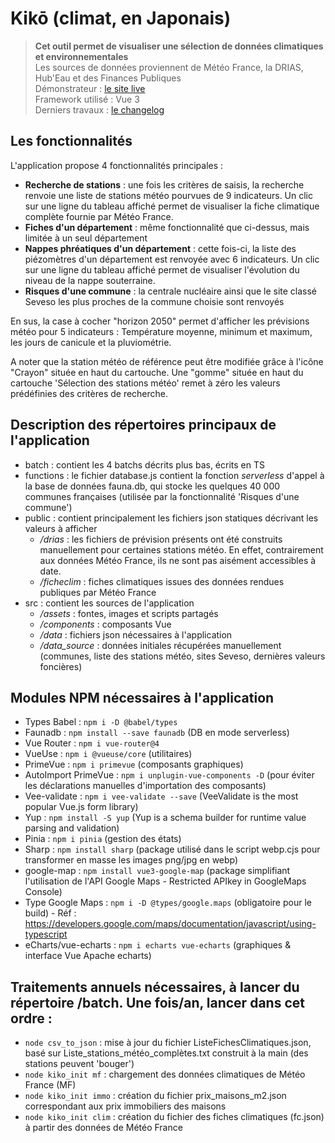 # Kikō (climat, en Japonais)

> **Cet outil permet de visualiser une sélection de données climatiques et environnementales**<br>
> Les sources de données proviennent de Météo France, la DRIAS, Hub'Eau et des Finances Publiques<br>
> Démonstrateur : [le site live](https://kiko.andretonic.fr/)<br>
> Framework utilisé : Vue 3<br>
> Derniers travaux : [le changelog](https://kiko.andretonic.fr/changelog)<br>

## Les fonctionnalités

L'application propose 4 fonctionnalités principales :
- **Recherche de stations** : une fois les critères de saisis, la recherche renvoie une liste de stations météo pourvues de 9 indicateurs. Un clic sur une ligne du tableau affiché permet de visualiser la fiche climatique complète fournie par Météo France.
- **Fiches d'un département** : même fonctionnalité que ci-dessus, mais limitée à un seul département
- **Nappes phréatiques d'un département** : cette fois-ci, la liste des piézomètres d'un département est renvoyée avec 6 indicateurs. Un clic sur une ligne du tableau affiché permet de visualiser l'évolution du niveau de la nappe souterraine.
- **Risques d'une commune** : la centrale nucléaire ainsi que le site classé Seveso les plus proches de la commune choisie sont renvoyés

En sus, la case à cocher "horizon 2050" permet d'afficher les prévisions météo pour 5 indicateurs : Température moyenne, minimum et maximum, les jours de canicule et la pluviométrie.

A noter que la station météo de référence peut être modifiée grâce à l'icône "Crayon" située en haut du cartouche. Une "gomme" située en haut du cartouche 'Sélection des stations météo' remet à zéro les valeurs prédéfinies des critères de recherche.

## Description des répertoires principaux de l'application

- batch : contient les 4 batchs décrits plus bas, écrits en TS<br>
- functions : le fichier database.js contient la fonction *serverless* d'appel à la base de données fauna.db, qui stocke les quelques 40 000 communes françaises (utilisée par la fonctionnalité 'Risques d'une commune')<br>
- public : contient principalement les fichiers json statiques décrivant les valeurs à afficher
    - */drias* : les fichiers de prévision présents ont été construits manuellement pour certaines stations météo. En effet, contrairement aux données Météo France, ils ne sont pas aisément accessibles à date.
    - */ficheclim* : fiches climatiques issues des données rendues publiques par Météo France
- src : contient les sources de l'application
    - */assets* : fontes, images et scripts partagés
    - */components* : composants Vue
    - */data* : fichiers json nécessaires à l'application
    - */data_source* : données initiales récupérées manuellement (communes, liste des stations météo, sites Seveso, dernières valeurs foncières)

## Modules NPM nécessaires à l'application

- Types Babel : ```npm i -D @babel/types```
- Faunadb : ```npm install --save faunadb``` (DB en mode serverless)
- Vue Router : ```npm i vue-router@4```
- VueUse : ```npm i @vueuse/core``` (utilitaires)
- PrimeVue : ```npm i primevue``` (composants graphiques)
- AutoImport PrimeVue : ```npm i unplugin-vue-components -D``` (pour éviter les déclarations manuelles d'importation des composants)
- Vee-validate : ```npm i vee-validate --save``` (VeeValidate is the most popular Vue.js form library)
- Yup : ```npm install -S yup``` (Yup is a schema builder for runtime value parsing and validation)
- Pinia : ```npm i pinia``` (gestion des états)
- Sharp : ```npm install sharp``` (package utilisé dans le script webp.cjs pour transformer en masse les images png/jpg en webp)
- google-map : ```npm install vue3-google-map``` (package simplifiant l'utilisation de l'API Google Maps - Restricted APIkey in GoogleMaps Console)
- Type Google Maps : ```npm i -D @types/google.maps``` (obligatoire pour le build) - Réf : https://developers.google.com/maps/documentation/javascript/using-typescript
- eCharts/vue-echarts : ```npm i echarts vue-echarts``` (graphiques & interface Vue Apache echarts)

## Traitements annuels nécessaires, à lancer du répertoire /batch. Une fois/an, lancer dans cet ordre :

- ```node csv_to_json```    : mise à jour du fichier ListeFichesClimatiques.json, basé sur Liste_stations_météo_complètes.txt construit à la main (des stations peuvent 'bouger')
- ```node kiko_init mf```   : chargement des données climatiques de Météo France (MF)
- ```node kiko_init immo``` : création du fichier prix_maisons_m2.json correspondant aux prix immobiliers des maisons
- ```node kiko_init clim``` : création du fichier des fiches climatiques (fc.json) à partir des données de Météo France

